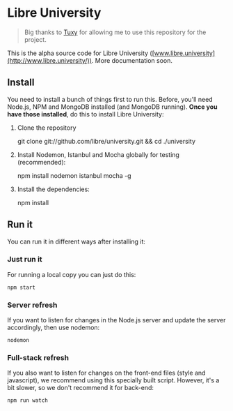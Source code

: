 # Libre University

> Big thanks to [Tuxy](https://github.com/tuxy) for allowing me to use this repository for the project.

This is the alpha source code for Libre University ([www.libre.university](http://www.libre.university/)). More documentation soon.


## Install

You need to install a bunch of things first to run this. Before, you'll need Node.js, NPM and MongoDB installed (and MongoDB running). **Once you have those installed**, do this to install Libre University:

1. Clone the repository  

    git clone git://github.com/libre/university.git && cd ./university

1. Install Nodemon, Istanbul and Mocha globally for testing (recommended):

    npm install nodemon istanbul mocha -g

1. Install the dependencies:

    npm install




## Run it

You can run it in different ways after installing it:

### Just run it

For running a local copy you can just do this:

```
npm start
```

### Server refresh

If you want to listen for changes in the Node.js server and update the server accordingly, then use nodemon:

```
nodemon
```

### Full-stack refresh

If you also want to listen for changes on the front-end files (style and javascript), we recommend using this specially built script. However, it's a bit slower, so we don't recommend it for back-end:

```
npm run watch
```

